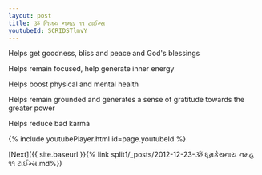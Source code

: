 ```yaml
---
layout: post
title: ૐ નિલય નમહ ૧૧ ટાઈમ્સ
youtubeId: SCRIDSTlmvY
---
```

 
 
Helps get goodness, bliss and peace and God's blessings
 
Helps remain focused, help generate inner energy 
 
Helps boost physical and mental health 
 
Helps remain grounded and generates a sense of gratitude towards the greater power 
 
Helps reduce bad karma
 
 
 
 


{% include youtubePlayer.html id=page.youtubeId %}
 
[Next]({{ site.baseurl }}{% link  split1/_posts/2012-12-23-ૐ ધૂમકેથનાય નમહ ૧૧ ટાઈમ્સ.md%})
 
